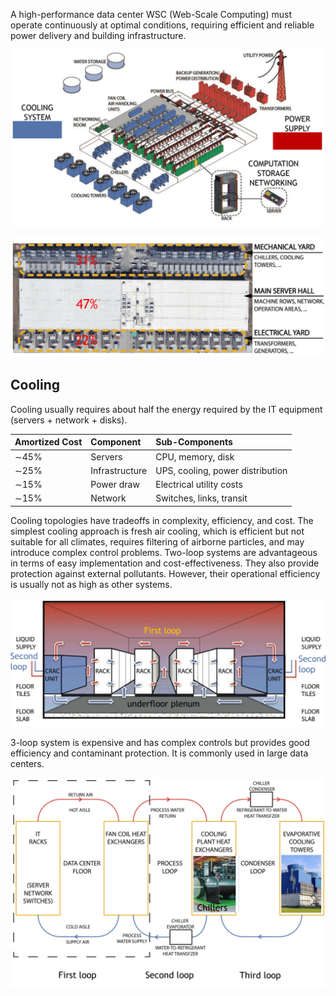 A high-performance data center WSC (Web-Scale Computing) must operate continuously at optimal conditions, requiring efficient and reliable power delivery and building infrastructure. 

![](images/Pasted%20image%2020230325194410.png)


![](images/Pasted%20image%2020230325194355.png)

## Cooling

Cooling usually requires about half the energy required by the IT equipment (servers + network + disks).

| Amortized Cost | Component | Sub-Components |
| :--- | :--- | :--- |
| ∼45% | Servers | CPU, memory, disk |
| ∼25% | Infrastructure | UPS, cooling, power distribution |
| ∼15% | Power draw | Electrical utility costs |
| ∼15% | Network | Switches, links, transit |

Cooling topologies have tradeoffs in complexity, efficiency, and cost. The simplest cooling approach is fresh air cooling, which is efficient but not suitable for all climates, requires filtering of airborne particles, and may introduce complex control problems.
Two-loop systems are advantageous in terms of easy implementation and cost-effectiveness. They also provide protection against external pollutants. However, their operational efficiency is usually not as high as other systems.

![](images/Pasted%20image%2020230325200836.png)

3-loop system is expensive and has complex controls but provides good efficiency and contaminant protection. It is commonly used in large data centers.

![](images/Pasted%20image%2020230325200850.png)
